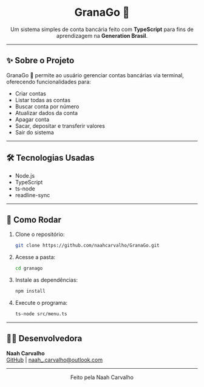 <h1 align="center">GranaGo 💜</h1>

<p align="center">
  Um sistema simples de conta bancária feito com <strong>TypeScript</strong> para fins de aprendizagem  na <strong>Generation Brasil</strong>.
</p>

---

## ✨ Sobre o Projeto

GranaGo 💜 permite ao usuário gerenciar contas bancárias via terminal, oferecendo funcionalidades para:

- Criar contas  
- Listar todas as contas  
- Buscar conta por número  
- Atualizar dados da conta  
- Apagar conta  
- Sacar, depositar e transferir valores  
- Sair do sistema  

---

## 🛠️ Tecnologias Usadas

- Node.js  
- TypeScript  
- ts-node  
- readline-sync  

---

## 🚀 Como Rodar

1. Clone o repositório:  
   ```bash
   git clone https://github.com/naahcarvalho/GranaGo.git
   ```
2. Acesse a pasta:  
   ```bash
   cd granago
   ```
3. Instale as dependências:  
   ```bash
   npm install
   ```
4. Execute o programa:  
   ```bash
   ts-node src/menu.ts
   ```

---

## 👩‍💻 Desenvolvedora

**Naah Carvalho**  
[GitHub](https://github.com/NaahCarvalho) | naah_.carvalho@outlook.com

---

<p align="center">Feito pela Naah Carvalho</p>
